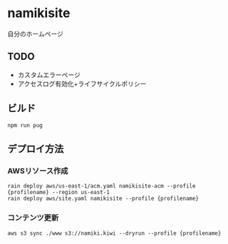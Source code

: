 # namikisite

自分のホームページ

## TODO
- カスタムエラーページ
- アクセスログ有効化+ライフサイクルポリシー

## ビルド
```
npm run pug
```

## デプロイ方法
### AWSリソース作成
```
rain deploy aws/us-east-1/acm.yaml namikisite-acm --profile {profilename} --region us-east-1
rain deploy aws/site.yaml namikisite --profile {profilename}
```

### コンテンツ更新
```
aws s3 sync ./www s3://namiki.kiwi --dryrun --profile {profilename}
```
